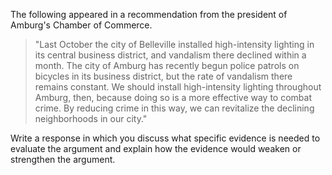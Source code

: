 The following appeared in a recommendation from the president of Amburg's Chamber of Commerce.

> "Last October the city of Belleville installed high-intensity lighting in its central business district, and vandalism there declined within a month. The city of Amburg has recently begun police patrols on bicycles in its business district, but the rate of vandalism there remains constant. We should install high-intensity lighting throughout Amburg, then, because doing so is a more effective way to combat crime. By reducing crime in this way, we can revitalize the declining neighborhoods in our city."

Write a response in which you discuss what specific evidence is needed to evaluate the argument and explain how the evidence would weaken or strengthen the argument.